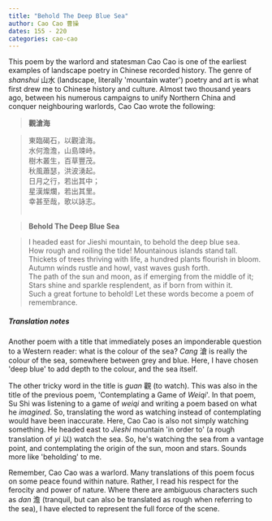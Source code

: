 ```yaml
---
title: "Behold The Deep Blue Sea"
author: Cao Cao 曹操
dates: 155 - 220
categories: cao-cao
---
```

 This poem by the warlord and statesman Cao Cao is one of the earliest examples of landscape poetry in Chinese recorded history<!--more-->. The genre of *shanshui* 山水 (landscape, literally 'mountain water') poetry and art is what first drew me to Chinese history and culture. Almost two thousand years ago, between his numerous campaigns to unify Northern China and conquer neighbouring warlords, Cao Cao wrote the following:

>**觀滄海** <br>

>東臨碣石，以觀滄海。 <br>
>水何澹澹，山島竦峙。 <br>
>樹木叢生，百草豐茂。 <br>
>秋風蕭瑟，洪波湧起。 <br>
>日月之行，若出其中； <br>
>星漢燦爛，若出其里。 <br>
>幸甚至哉，歌以詠志。 <br><br>

>**Behold The Deep Blue Sea** <br>

>I headed east for Jieshi mountain, to behold the deep blue sea. <br>
>How rough and roiling the tide! Mountainous islands stand tall. <br>
>Thickets of trees thriving with life, a hundred plants flourish in bloom. <br>
>Autumn winds rustle and howl, vast waves gush forth. <br>
>The path of the sun and moon, as if emerging from the middle of it; <br>
>Stars shine and sparkle resplendent, as if born from within it. <br>
>Such a great fortune to behold! Let these words become a poem of remembrance. <br>

##### Translation notes

Another poem with a title that immediately poses an imponderable question to a Western reader: what is the colour of the sea? *Cang* 滄 is really the colour of the sea, somewhere between grey and blue. Here, I have chosen 'deep blue' to add depth to the colour, and the sea itself. <br>

The other tricky word in the title is *guan* 觀 (to watch). This was also in the title of the previous poem, 'Contemplating a Game of *Weiqi*'. In that poem, Su Shi was listening to a game of *weiqi* and writing a poem based on what he *imagined*. So, translating the word as watching instead of contemplating would have been inaccurate. Here, Cao Cao is also not simply watching something. He headed east to *Jieshi* mountain 'in order to' (a rough translation of *yi* 以) watch the sea. So, he's watching the sea from a vantage point, and contemplating the origin of the sun, moon and stars. Sounds more like 'beholding' to me. <br>

Remember, Cao Cao was a warlord. Many translations of this poem focus on some peace found within nature. Rather, I read his respect for the ferocity and power of nature. Where there are ambiguous characters such as *dan* 澹 (tranquil, but can also be translated as rough when referring to the sea), I have elected to represent the full force of the scene.